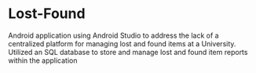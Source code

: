 # Lost-Found
Android application using Android Studio to address the lack of a centralized platform for managing lost and found items at a University.  Utilized an SQL database to store and manage lost and found item reports within the application
